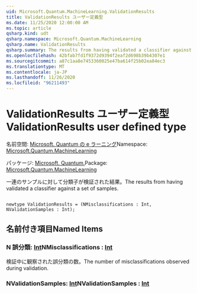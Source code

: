 ```yaml
---
uid: Microsoft.Quantum.MachineLearning.ValidationResults
title: ValidationResults ユーザー定義型
ms.date: 11/25/2020 12:00:00 AM
ms.topic: article
qsharp.kind: udt
qsharp.namespace: Microsoft.Quantum.MachineLearning
qsharp.name: ValidationResults
qsharp.summary: The results from having validated a classifier against a set of samples.
ms.openlocfilehash: 42bfab7fd1f9372d9394f2eaf2d698b39b4307e1
ms.sourcegitcommit: a87c1aa8e7453360025e47ba614f25b02ea84ec3
ms.translationtype: MT
ms.contentlocale: ja-JP
ms.lasthandoff: 11/26/2020
ms.locfileid: "96211493"
---
```

# <a name="validationresults-user-defined-type"></a><span data-ttu-id="614c8-102">ValidationResults ユーザー定義型</span><span class="sxs-lookup"><span data-stu-id="614c8-102">ValidationResults user defined type</span></span>

<span data-ttu-id="614c8-103">名前空間: [Microsoft. Quantum の e ラーニング](xref:Microsoft.Quantum.MachineLearning)</span><span class="sxs-lookup"><span data-stu-id="614c8-103">Namespace: [Microsoft.Quantum.MachineLearning](xref:Microsoft.Quantum.MachineLearning)</span></span>

<span data-ttu-id="614c8-104">パッケージ: [Microsoft. Quantum.](https://nuget.org/packages/Microsoft.Quantum.MachineLearning)</span><span class="sxs-lookup"><span data-stu-id="614c8-104">Package: [Microsoft.Quantum.MachineLearning](https://nuget.org/packages/Microsoft.Quantum.MachineLearning)</span></span>


<span data-ttu-id="614c8-105">一連のサンプルに対して分類子が検証された結果。</span><span class="sxs-lookup"><span data-stu-id="614c8-105">The results from having validated a classifier against a set of samples.</span></span>

```qsharp

newtype ValidationResults = (NMisclassifications : Int, NValidationSamples : Int);
```



## <a name="named-items"></a><span data-ttu-id="614c8-106">名前付き項目</span><span class="sxs-lookup"><span data-stu-id="614c8-106">Named Items</span></span>

### <a name="nmisclassifications--int"></a><span data-ttu-id="614c8-107">N 誤分類: [Int](xref:microsoft.quantum.lang-ref.int)</span><span class="sxs-lookup"><span data-stu-id="614c8-107">NMisclassifications : [Int](xref:microsoft.quantum.lang-ref.int)</span></span>

<span data-ttu-id="614c8-108">検証中に観察された誤分類の数。</span><span class="sxs-lookup"><span data-stu-id="614c8-108">The number of misclassifications observed during validation.</span></span>
### <a name="nvalidationsamples--int"></a><span data-ttu-id="614c8-109">NValidationSamples: [Int](xref:microsoft.quantum.lang-ref.int)</span><span class="sxs-lookup"><span data-stu-id="614c8-109">NValidationSamples : [Int](xref:microsoft.quantum.lang-ref.int)</span></span>

